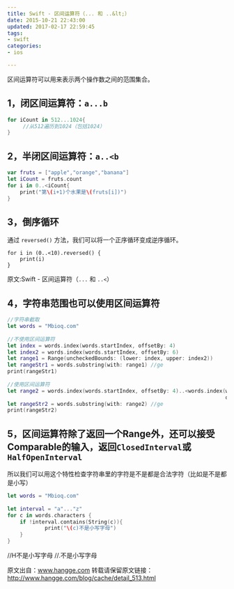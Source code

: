 ```yaml
---
title: Swift - 区间运算符（... 和 ..&lt;）
date: 2015-10-21 22:43:00
updated: 2017-02-17 22:59:45
tags: 
- swift
categories: 
- ios

---
```

区间运算符可以用来表示两个操作数之间的范围集合。

## 1，闭区间运算符：`a...b`
```swift
for iCount in 512...1024{
     //从512遍历到1024（包括1024）
}
```
## 2，半闭区间运算符：`a..<b`
```swift
var fruts = ["apple","orange","banana"]
let iCount = fruts.count
for i in 0..<iCount{
    print("第\(i+1)个水果是\(fruts[i])")
}
```
## 3，倒序循环
通过 `reversed()` 方法，我们可以将一个正序循环变成逆序循环。
```
for i in (0..<10).reversed() {
    print(i)
}
```
原文:Swift - 区间运算符（`...` 和 `..<`）

## 4，字符串范围也可以使用区间运算符
```swift
//字符串截取
let words = "Mbioq.com"
 
//不使用区间运算符
let index = words.index(words.startIndex, offsetBy: 4)
let index2 = words.index(words.startIndex, offsetBy: 6)
let range1 = Range(uncheckedBounds: (lower: index, upper: index2))
let rangeStr1 = words.substring(with: range1) //ge
print(rangeStr1)
 
//使用区间运算符
let range2 = words.index(words.startIndex, offsetBy: 4)..<words.index(words.startIndex,
                                                                      offsetBy: 6)
let rangeStr2 = words.substring(with: range2) //ge
print(rangeStr2)
```
## 5，区间运算符除了返回一个Range外，还可以接受Comparable的输入，返回`ClosedInterval`或`HalfOpenInterval`
所以我们可以用这个特性检查字符串里的字符是不是都是合法字符（比如是不是都是小写）
```swift
let words = "Mbioq.com"
        
let interval = "a"..."z"
for c in words.characters {
    if !interval.contains(String(c)){
            print("\(c)不是小写字母")
    }
}
```         
//H不是小写字母
//.不是小写字母

原文出自：www.hangge.com  转载请保留原文链接：http://www.hangge.com/blog/cache/detail_513.html